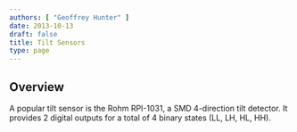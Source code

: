 ```yaml
---
authors: [ "Geoffrey Hunter" ]
date: 2013-10-13
draft: false
title: Tilt Sensors
type: page
---
```


## Overview

A popular tilt sensor is the Rohm RPI-1031, a SMD 4-direction tilt detector. It provides 2 digital outputs for a total of 4 binary states (LL, LH, HL, HH).
